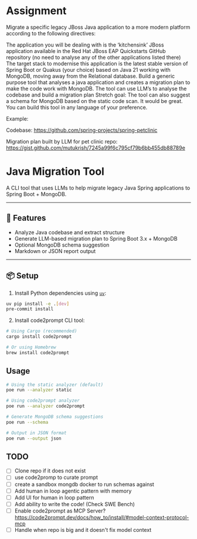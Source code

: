 # Assignment

Migrate a specific legacy JBoss Java application to a more modern platform according to the following directives:

The application you will be dealing with is the ‘kitchensink’ JBoss application available in the Red Hat JBoss EAP Quickstarts GitHub repository (no need to analyse any of the other applications listed there)
The target stack to modernise this application is the latest stable version of Spring Boot or Quakus (your choice) based on Java 21 working with MongoDB, moving away from the Relational database.
Build a generic purpose tool that analyses a java application and creates a migration plan to make the code work with MongoDB.
The tool can use LLM’s to analyse the codebase and build a migration plan
Stretch goal: The tool can also suggest a schema for MongoDB based on the static code scan. It would be great.
You can build this tool in any language of your preference.

Example:

Codebase: https://github.com/spring-projects/spring-petclinic

Migration plan built by LLM for pet clinic repo: https://gist.github.com/mutukrish/7245a99f6c795cf79b6bb455db88789e

# Java Migration Tool

A CLI tool that uses LLMs to help migrate legacy Java Spring applications to Spring Boot + MongoDB.

---

## 🚀 Features

- Analyze Java codebase and extract structure
- Generate LLM-based migration plan to Spring Boot 3.x + MongoDB
- Optional MongoDB schema suggestion
- Markdown or JSON report output

---

## 📦 Setup

1. Install Python dependencies using [`uv`](https://github.com/astral-sh/uv):

```bash
uv pip install -e .[dev]
pre-commit install
```

2. Install code2prompt CLI tool:

```bash
# Using Cargo (recommended)
cargo install code2prompt

# Or using Homebrew
brew install code2prompt
```

## Usage

```bash
# Using the static analyzer (default)
poe run --analyzer static

# Using code2prompt analyzer
poe run --analyzer code2prompt

# Generate MongoDB schema suggestions
poe run --schema

# Output in JSON format
poe run --output json
```

## TODO

- [ ] Clone repo if it does not exist
- [ ] use code2promp to curate prompt
- [ ] create a sandbox mongdb docker to run schemas against
- [ ] Add human in loop agentic pattern with memory
- [ ] Add UI for human in loop pattern
- [ ] Add ability to write the code! (Check SWE Bench)
- [ ] Enable code2prompt as MCP Server? https://code2prompt.dev/docs/how_to/install/#model-context-protocol-mcp
- [ ] Handle when repo is big and it doesn't fix model context
